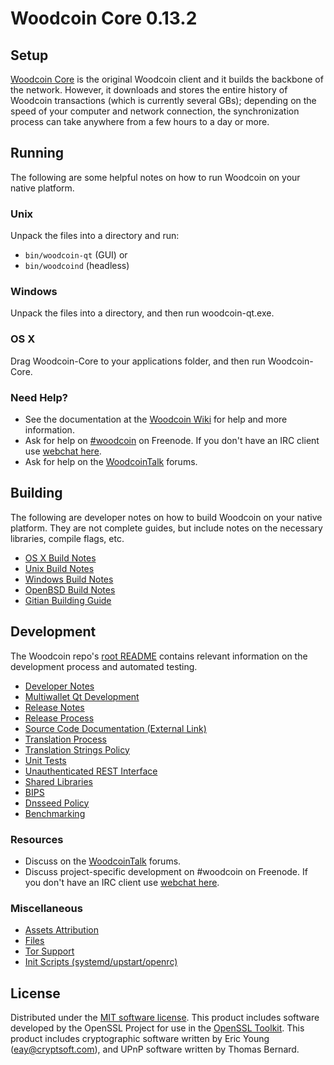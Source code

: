 Woodcoin Core 0.13.2
=====================

Setup
---------------------
[Woodcoin Core](http://woodcoin.org/en/download) is the original Woodcoin client and it builds the backbone of the network. However, it downloads and stores the entire history of Woodcoin transactions (which is currently several GBs); depending on the speed of your computer and network connection, the synchronization process can take anywhere from a few hours to a day or more.

Running
---------------------
The following are some helpful notes on how to run Woodcoin on your native platform.

### Unix

Unpack the files into a directory and run:

- `bin/woodcoin-qt` (GUI) or
- `bin/woodcoind` (headless)

### Windows

Unpack the files into a directory, and then run woodcoin-qt.exe.

### OS X

Drag Woodcoin-Core to your applications folder, and then run Woodcoin-Core.

### Need Help?

* See the documentation at the [Woodcoin Wiki](https://woodcoin.info/)
for help and more information.
* Ask for help on [#woodcoin](http://webchat.freenode.net?channels=woodcoin) on Freenode. If you don't have an IRC client use [webchat here](http://webchat.freenode.net?channels=woodcoin).
* Ask for help on the [WoodcoinTalk](https://woodcointalk.io/) forums.

Building
---------------------
The following are developer notes on how to build Woodcoin on your native platform. They are not complete guides, but include notes on the necessary libraries, compile flags, etc.

- [OS X Build Notes](build-osx.md)
- [Unix Build Notes](build-unix.md)
- [Windows Build Notes](build-windows.md)
- [OpenBSD Build Notes](build-openbsd.md)
- [Gitian Building Guide](gitian-building.md)

Development
---------------------
The Woodcoin repo's [root README](/README.md) contains relevant information on the development process and automated testing.

- [Developer Notes](developer-notes.md)
- [Multiwallet Qt Development](multiwallet-qt.md)
- [Release Notes](release-notes.md)
- [Release Process](release-process.md)
- [Source Code Documentation (External Link)](https://dev.visucore.com/bitcoin/doxygen/)
- [Translation Process](translation_process.md)
- [Translation Strings Policy](translation_strings_policy.md)
- [Unit Tests](unit-tests.md)
- [Unauthenticated REST Interface](REST-interface.md)
- [Shared Libraries](shared-libraries.md)
- [BIPS](bips.md)
- [Dnsseed Policy](dnsseed-policy.md)
- [Benchmarking](benchmarking.md)

### Resources
* Discuss on the [WoodcoinTalk](https://woodcointalk.io/) forums.
* Discuss project-specific development on #woodcoin on Freenode. If you don't have an IRC client use [webchat here](http://webchat.freenode.net/?channels=woodcoin).

### Miscellaneous
- [Assets Attribution](assets-attribution.md)
- [Files](files.md)
- [Tor Support](tor.md)
- [Init Scripts (systemd/upstart/openrc)](init.md)

License
---------------------
Distributed under the [MIT software license](http://www.opensource.org/licenses/mit-license.php).
This product includes software developed by the OpenSSL Project for use in the [OpenSSL Toolkit](https://www.openssl.org/). This product includes
cryptographic software written by Eric Young ([eay@cryptsoft.com](mailto:eay@cryptsoft.com)), and UPnP software written by Thomas Bernard.
